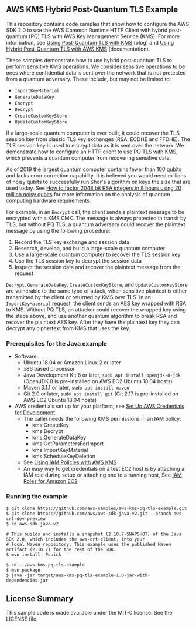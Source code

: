 ## AWS KMS Hybrid Post-Quantum TLS Example

This repository contains code samples that show how to configure the AWS SDK 2.0 to use the AWS Common Runtime HTTP 
Client with hybrid post-quantum (PQ) TLS with AWS Key Management Service (KMS). For more information, see
[Using Post-Quantum TLS with KMS](https://aws.amazon.com/blogs/security/using-post-quantum-tls-with-kms/) (blog) and
[Using Hybrid Post-Quantum TLS with AWS KMS](https://docs.aws.amazon.com/kms/latest/developerguide/pqtls.html)
(documentation).

These samples demonstrate how to use hybrid post-quantum TLS to perform sensitive KMS operations. We consider sensitive
operations to be ones where confidential data is sent over the network that is not protected from a quantum adversary.
These include, but may not be limited to:
* `ImportKeyMaterial`
* `GenerateDataKey`
* `Encrypt`
* `Decrypt`
* `CreateCustomKeyStore`
* `UpdateCustomKeyStore`

If a large-scale quantum computer is ever built, it could recover the TLS session key from classic TLS key exchanges
(RSA, ECDHE and FFDHE). The TLS session key is used to encrypt data as it is sent over the network. We demonstrate how
to configure an HTTP client to use PQ TLS with KMS, which prevents a quantum computer from recovering sensitive data.

As of 2019 the largest quantum computer contains fewer than 100 qubits and lacks error correction capability. It is
believed you would need millions of noisy qubits to successfully run Shor's algorithm on keys the size that are used
today. See
[How to factor 2048 bit RSA integers in 8 hours using 20 million noisy qubits](https://arxiv.org/pdf/1905.09749.pdf) for
more information on the analysis of quantum computing hardware requirements.

For example, in an `Encrypt` call, the client sends a plaintext message to be encrypted with a KMS CMK. The message is
always protected in transit by TLS, but without PQ TLS, a quantum adversary could recover the plaintext message by using
the following procedure:
1. Record the TLS key exchange and session data
2. Research, develop, and build a large-scale quantum computer
2. Use a large-scale quantum computer to recover the TLS session key
1. Use the TLS session key to decrypt the session data
1. Inspect the session data and recover the plaintext message from the request

`Decrypt`, `GenerateDataKey`, `CreateCustomKeyStore`, and `UpdateCustomKeyStore` are vulnerable to the same type of 
attack, when sensitive plaintext is either transmitted by the client or returned by KMS over TLS. In an
`ImportKeyMaterial` request, the client sends an AES key wrapped with RSA to KMS. Without PQ TLS, an attacker could
recover the wrapped key using the steps above, and use another quantum algorithm to break RSA and recover the plaintext
AES key. After they have the plaintext key they can decrypt any ciphertext from KMS that uses the key.

### Prerequisites for the Java example
* Software:
  *   Ubuntu 18.04 or Amazon Linux 2 or later
  *   x86 based processor
  *   Java Development Kit 8 or later, `sudo apt install openjdk-8-jdk` (OpenJDK 8 is pre-installed on AWS EC2 Ubuntu
      18.04 hosts)
  *   Maven 3.1.1 or later, `sudo apt install maven`
  *   Git 2.0 or later, `sudo apt install git` (Git 2.17 is pre-installed on AWS EC2 Ubuntu 18.04 hosts)
* AWS credentials set up for your platform, see [Set Up AWS Credentials for Development](https://docs.aws.amazon.com/sdk-for-java/v2/developer-guide/setup-credentials.html)
    * The caller needs the following KMS permissions in an IAM policy:
        * kms:CreateKey
        * kms:Decrypt
        * kms:GenerateDataKey
        * kms:GetParametersForImport
        * kms:ImportKeyMaterial
        * kms:ScheduleKeyDeletion
  *   See [Using IAM Policies with AWS KMS](https://docs.aws.amazon.com/kms/latest/developerguide/iam-policies.html)
  *   An easy way to get credentials on a test EC2 host is by attaching a IAM role during setup or attaching one to a
      running host, See
      [IAM Roles for Amazon EC2](https://docs.aws.amazon.com/AWSEC2/latest/UserGuide/iam-roles-for-amazon-ec2.html)

### Running the example
```$bash
$ git clone https://github.com/aws-samples/aws-kms-pq-tls-example.git
$ git clone https://github.com/aws/aws-sdk-java-v2.git --branch aws-crt-dev-preview
$ cd aws-sdk-java-v2

# This builds and installs a snapshot (2.10.7-SNAPSHOT) of the Java SDK 2.0, which includes the aws-crt-client, into your
# local Maven repository. This example uses the published Maven artifact (2.10.7) for the rest of the SDK.
$ mvn install -Pquick

$ cd ../aws-kms-pq-tls-example
$ mvn package
$ java -jar target/aws-kms-pq-tls-example-1.0-jar-with-dependencies.jar
```
## License Summary

This sample code is made available under the MIT-0 license. See the LICENSE file.
